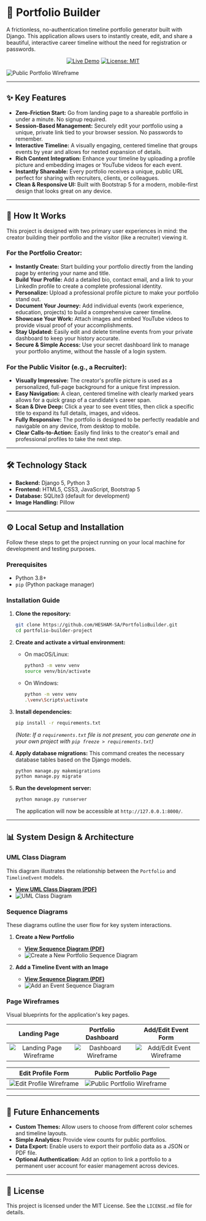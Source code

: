 # 🚀 Portfolio Builder

A frictionless, no-authentication timeline portfolio generator built with Django. This application allows users to instantly create, edit, and share a beautiful, interactive career timeline without the need for registration or passwords.

<div align="center">

[![Live Demo](https://img.shields.io/badge/Live_Demo-View_Project-brightgreen?style=for-the-badge&logo=rocket)](https://portfoliobuilder-production.up.railway.app/)
[![License: MIT](https://img.shields.io/badge/License-MIT-blue.svg?style=for-the-badge)](https://opensource.org/licenses/MIT)

</div>

![Public Portfolio Wireframe](/PortfolioBuilder/assets/images/rea-land-page.png)

---

## ✨ Key Features

*   **Zero-Friction Start:** Go from landing page to a shareable portfolio in under a minute. No signup required.
*   **Session-Based Management:** Securely edit your portfolio using a unique, private link tied to your browser session. No passwords to remember.
*   **Interactive Timeline:** A visually engaging, centered timeline that groups events by year and allows for nested expansion of details.
*   **Rich Content Integration:** Enhance your timeline by uploading a profile picture and embedding images or YouTube videos for each event.
*   **Instantly Shareable:** Every portfolio receives a unique, public URL perfect for sharing with recruiters, clients, or colleagues.
*   **Clean & Responsive UI:** Built with Bootstrap 5 for a modern, mobile-first design that looks great on any device.

---

## 🎯 How It Works

This project is designed with two primary user experiences in mind: the creator building their portfolio and the visitor (like a recruiter) viewing it.

### For the Portfolio Creator:
*   **Instantly Create:** Start building your portfolio directly from the landing page by entering your name and title.
*   **Build Your Profile:** Add a detailed bio, contact email, and a link to your LinkedIn profile to create a complete professional identity.
*   **Personalize:** Upload a professional profile picture to make your portfolio stand out.
*   **Document Your Journey:** Add individual events (work experience, education, projects) to build a comprehensive career timeline.
*   **Showcase Your Work:** Attach images and embed YouTube videos to provide visual proof of your accomplishments.
*   **Stay Updated:** Easily edit and delete timeline events from your private dashboard to keep your history accurate.
*   **Secure & Simple Access:** Use your secret dashboard link to manage your portfolio anytime, without the hassle of a login system.

### For the Public Visitor (e.g., a Recruiter):
*   **Visually Impressive:** The creator's profile picture is used as a personalized, full-page background for a unique first impression.
*   **Easy Navigation:** A clean, centered timeline with clearly marked years allows for a quick grasp of a candidate's career span.
*   **Scan & Dive Deep:** Click a year to see event titles, then click a specific title to expand its full details, images, and videos.
*   **Fully Responsive:** The portfolio is designed to be perfectly readable and navigable on any device, from desktop to mobile.
*   **Clear Calls-to-Action:** Easily find links to the creator's email and professional profiles to take the next step.

---

## 🛠️ Technology Stack

*   **Backend:** Django 5, Python 3
*   **Frontend:** HTML5, CSS3, JavaScript, Bootstrap 5
*   **Database:** SQLite3 (default for development)
*   **Image Handling:** Pillow

---

## ⚙️ Local Setup and Installation

Follow these steps to get the project running on your local machine for development and testing purposes.

### Prerequisites
*   Python 3.8+
*   `pip` (Python package manager)

### Installation Guide

1.  **Clone the repository:**
    ```bash
    git clone https://github.com/HESHAM-SA/PortfolioBuilder.git
    cd portfolio-builder-project
    ```

2.  **Create and activate a virtual environment:**
    *   On macOS/Linux:
        ```bash
        python3 -m venv venv
        source venv/bin/activate
        ```
    *   On Windows:
        ```bash
        python -m venv venv
        .\venv\Scripts\activate
        ```

3.  **Install dependencies:**
    ```bash
    pip install -r requirements.txt
    ```
    *(Note: If a `requirements.txt` file is not present, you can generate one in your own project with `pip freeze > requirements.txt`)*

4.  **Apply database migrations:**
    This command creates the necessary database tables based on the Django models.
    ```bash
    python manage.py makemigrations
    python manage.py migrate
    ```

5.  **Run the development server:**
    ```bash
    python manage.py runserver
    ```
    The application will now be accessible at `http://127.0.0.1:8000/`.

---

## 📊 System Design & Architecture

### UML Class Diagram
This diagram illustrates the relationship between the `Portfolio` and `TimelineEvent` models.

*   **[View UML Class Diagram (PDF)](/assets/pdfs/UML%20Digram.pdf)**
*   ![UML Class Diagram](/PortfolioBuilder/assets/images/UML%20Digram-1.jpg)

### Sequence Diagrams
These diagrams outline the user flow for key system interactions.

1.  **Create a New Portfolio**
    *   **[View Sequence Diagram (PDF)](/assets/pdfs/1.%20Sequence%20Diagram%20Create%20a%20New%20Portfolio.pdf)**
    *   ![Create a New Portfolio Sequence Diagram](/PortfolioBuilder/assets/images/1.%20Sequence%20Diagram%20Create%20a%20New%20Portfolio-1.jpg)

2.  **Add a Timeline Event with an Image**
    *   **[View Sequence Diagram (PDF)](/assets/pdfs/2.%20Sequence%20Diagram%20Add%20a%20Timeline%20Event%20with%20an%20Image.pdf)**
    *   ![Add an Event Sequence Diagram](/PortfolioBuilder/assets/images/2.%20Sequence%20Diagram%20Add%20a%20Timeline%20Event%20with%20an%20Image-1.jpg)

### Page Wireframes
Visual blueprints for the application's key pages.

| Landing Page | Portfolio Dashboard | Add/Edit Event Form |
| :---: | :---: | :---: |
| ![Landing Page Wireframe](/PortfolioBuilder/assets/images/wireframe-landing.png) | ![Dashboard Wireframe](/PortfolioBuilder/assets/images/wireframe-dashboard.png) | ![Add/Edit Event Wireframe](/PortfolioBuilder/assets/images/wireframe-event-form.png) |

| Edit Profile Form | Public Portfolio Page |
| :---: | :---: |
| ![Edit Profile Wireframe](/PortfolioBuilder/assets/images/wireframe-profile-form.png) | ![Public Portfolio Wireframe](/PortfolioBuilder/assets/images/wireframe-public-portfolio.png) |

---

## 🔮 Future Enhancements

*   **Custom Themes:** Allow users to choose from different color schemes and timeline layouts.
*   **Simple Analytics:** Provide view counts for public portfolios.
*   **Data Export:** Enable users to export their portfolio data as a JSON or PDF file.
*   **Optional Authentication:** Add an option to link a portfolio to a permanent user account for easier management across devices.

---

## 📄 License

This project is licensed under the MIT License. See the `LICENSE.md` file for details.
